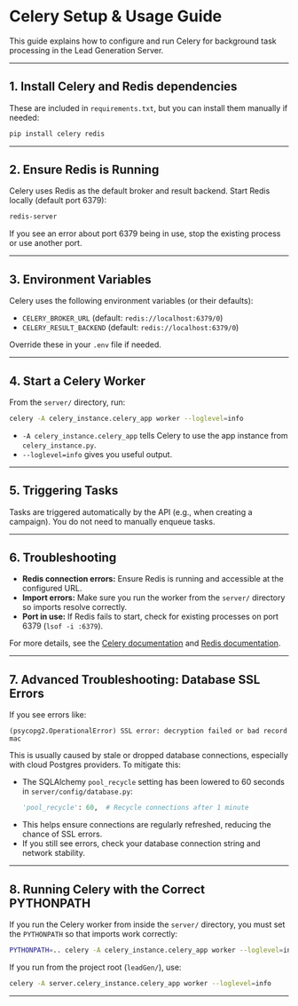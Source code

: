 # Celery Setup & Usage Guide

This guide explains how to configure and run Celery for background task processing in the Lead Generation Server.

---

## 1. Install Celery and Redis dependencies

These are included in `requirements.txt`, but you can install them manually if needed:

```bash
pip install celery redis
```

---

## 2. Ensure Redis is Running

Celery uses Redis as the default broker and result backend. Start Redis locally (default port 6379):

```bash
redis-server
```

If you see an error about port 6379 being in use, stop the existing process or use another port.

---

## 3. Environment Variables

Celery uses the following environment variables (or their defaults):

- `CELERY_BROKER_URL` (default: `redis://localhost:6379/0`)
- `CELERY_RESULT_BACKEND` (default: `redis://localhost:6379/0`)

Override these in your `.env` file if needed.

---

## 4. Start a Celery Worker

From the `server/` directory, run:

```bash
celery -A celery_instance.celery_app worker --loglevel=info
```

- `-A celery_instance.celery_app` tells Celery to use the app instance from `celery_instance.py`.
- `--loglevel=info` gives you useful output.

---

## 5. Triggering Tasks

Tasks are triggered automatically by the API (e.g., when creating a campaign). You do not need to manually enqueue tasks.

---

## 6. Troubleshooting

- **Redis connection errors:** Ensure Redis is running and accessible at the configured URL.
- **Import errors:** Make sure you run the worker from the `server/` directory so imports resolve correctly.
- **Port in use:** If Redis fails to start, check for existing processes on port 6379 (`lsof -i :6379`).

For more details, see the [Celery documentation](https://docs.celeryq.dev/) and [Redis documentation](https://redis.io/docs/).

---

## 7. Advanced Troubleshooting: Database SSL Errors

If you see errors like:

```
(psycopg2.OperationalError) SSL error: decryption failed or bad record mac
```

This is usually caused by stale or dropped database connections, especially with cloud Postgres providers. To mitigate this:

- The SQLAlchemy `pool_recycle` setting has been lowered to 60 seconds in `server/config/database.py`:
  ```python
  'pool_recycle': 60,  # Recycle connections after 1 minute
  ```
- This helps ensure connections are regularly refreshed, reducing the chance of SSL errors.
- If you still see errors, check your database connection string and network stability.

---

## 8. Running Celery with the Correct PYTHONPATH

If you run the Celery worker from inside the `server/` directory, you must set the `PYTHONPATH` so that imports work correctly:

```bash
PYTHONPATH=.. celery -A celery_instance.celery_app worker --loglevel=info
```

If you run from the project root (`leadGen/`), use:

```bash
celery -A server.celery_instance.celery_app worker --loglevel=info
```

--- 